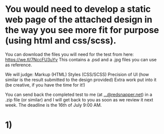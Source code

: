 # You would need to develop a static web page of the attached design in the way you see more fit for purpose (using html and css/scss).
You can download the files you will need for the test from here: https://we.tl/7NccFU3uYv
This contains a .psd and a .jpg files you can use as reference.

We will judge:
Markup (HTML)
Styles (CSS/SCSS)
Precision of UI (how similar is the result submitted to the design provided)
Extra work put into it (be creative, if you have the time for it!)

You can send back the completed test to me (at ...@redsnapper.net) in a .zip file (or similar) and I will get back to you as soon as we review it next week.
The deadline is the 16th of July 9:00 AM.

# 1) 